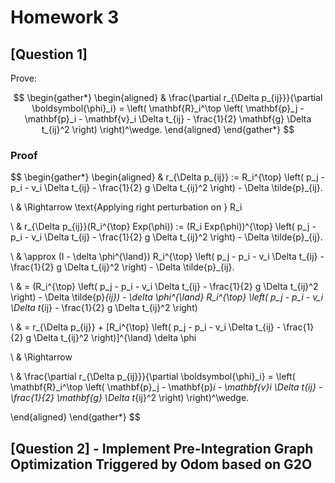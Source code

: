 <!-- To generate a pdf, do pandoc hw.md -o hw.pdf --pdf-engine=xelatex -->
<!-- 1: No empty lines 2. No begin{gather} -->
<!-- Solution: https://blog.csdn.net/Walking_roll/article/details/134310443 -->

# Homework 3

## [Question 1]

Prove:

$$
\begin{gather*}
\begin{aligned}
& \frac{\partial r_{\Delta p_{ij}}}{\partial \boldsymbol{\phi}_i} =
\left( \mathbf{R}_i^\top \left( \mathbf{p}_j - \mathbf{p}_i - \mathbf{v}_i \Delta t_{ij} - \frac{1}{2} \mathbf{g} \Delta t_{ij}^2 \right) \right)^\wedge.
\end{aligned}
\end{gather*}
$$

### Proof

$$
\begin{gather*}
\begin{aligned}
& r_{\Delta p_{ij}} := R_i^{\top} \left( p_j - p_i - v_i \Delta t_{ij} - \frac{1}{2} g \Delta t_{ij}^2 \right) - \Delta \tilde{p}_{ij}.

\\ &
\Rightarrow \text{Applying right perturbation on } R_i

\\ &
r_{\Delta p_{ij}}(R_i^{\top} Exp(\phi)) := (R_i Exp(\phi))^{\top} \left( p_j - p_i - v_i \Delta t_{ij} - \frac{1}{2} g \Delta t_{ij}^2 \right) - \Delta \tilde{p}_{ij}.

\\ &
\approx (I - \delta \phi^{\land}) R_i^{\top}  \left( p_j - p_i - v_i \Delta t_{ij} - \frac{1}{2} g \Delta t_{ij}^2 \right) - \Delta \tilde{p}_{ij}.

\\ &
= (R_i^{\top}  \left( p_j - p_i - v_i \Delta t_{ij} - \frac{1}{2} g \Delta t_{ij}^2 \right) - \Delta \tilde{p}_{ij}) - \delta \phi^{\land} R_i^{\top} \left( p_j - p_i - v_i \Delta t_{ij} - \frac{1}{2} g \Delta t_{ij}^2 \right)

\\ &
= r_{\Delta p_{ij}} + [R_i^{\top} \left( p_j - p_i - v_i \Delta t_{ij} - \frac{1}{2} g \Delta t_{ij}^2 \right)]^{\land} \delta \phi

\\ &
\Rightarrow

\\ &
\frac{\partial r_{\Delta p_{ij}}}{\partial \boldsymbol{\phi}_i} =
\left( \mathbf{R}_i^\top \left( \mathbf{p}_j - \mathbf{p}_i - \mathbf{v}_i \Delta t_{ij} - \frac{1}{2} \mathbf{g} \Delta t_{ij}^2 \right) \right)^\wedge.

\end{aligned}
\end{gather*}
$$

## [Question 2] - Implement Pre-Integration Graph Optimization Triggered by Odom based on G2O

